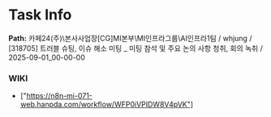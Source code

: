 # Task Info

**Path:** 카페24(주)\본사사업장\[CG]MI본부\MI인프라그룹\AI인프라1팀 / whjung / [318705] 트러블 슈팅, 이슈 해소 미팅 _ 미팅 참석 및 주요 논의 사항 청취, 회의 녹취 / 2025-09-01_00-00-00

### WIKI
- ["https://n8n-mi-071-web.hanpda.com/workflow/WFP0iVPIDW8V4pVK"]

